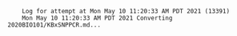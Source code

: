         Log for attempt at Mon May 10 11:20:33 AM PDT 2021 (13391)
        Mon May 10 11:20:33 AM PDT 2021 Converting 2020BIO101/KBxSNPPCR.md...
